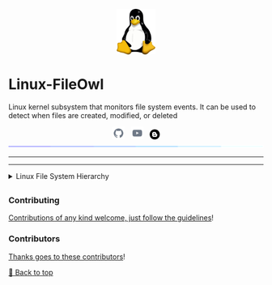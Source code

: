 <p align="center">
    <a href="https://en.wikibooks.org/wiki/The_Linux_Kernel/Syscalls">
      <img width="15%" src="https://github.com/cybersecurity-dev/cybersecurity-dev/blob/main/assets/Tux.svg" />
    </a>
</p>

# Linux-FileOwl
Linux kernel subsystem that monitors file system events. It can be used to detect when files are created, modified, or deleted
<p align="center">
    <a href="https://github.com/cybersecurity-dev/"><img height="25" src="https://github.com/cybersecurity-dev/cybersecurity-dev/blob/main/assets/github.svg" alt="GitHub"></a>
    &nbsp;
    <a href="https://www.youtube.com/@CyberThreatDefence"><img height="25" src="https://github.com/cybersecurity-dev/cybersecurity-dev/blob/main/assets/youtube.svg" alt="YouTube"></a>
    &nbsp;
    <a href="https://cyberthreatdefence.com/my_awesome_lists"><img height="20" src="https://github.com/cybersecurity-dev/cybersecurity-dev/blob/main/assets/blog.svg" alt="My Awesome Lists"></a>
    <img src="https://github.com/cybersecurity-dev/cybersecurity-dev/blob/main/assets/bar.gif">
</p>

---
---

<details>
<summary>Linux File System Hierarchy</summary>

```mermaid
  graph TD
      subgraph "Linux File System Hierarchy"
          Root(/) --> bin[bin: Essential command binaries]
          Root(/) --> boot[boot: System boot loader files]
          Root(/) --> dev[dev: Device files]
          Root(/) --> etc[etc: Host-specific system-wide configuration files]
          Root(/) --> home[home: User home directory]
          Root(/) --> lib[lib: Shared library modules]
          Root(/) --> media[media: Media file such as CD-ROM]
          Root(/) --> mnt[mnt: Temporary mounted filesystems]
          Root(/) --> opt[opt: Add-on application software packages]
          Root(/) --> proc[proc: Interface to kernel data structures]
          Root(/) --> root_dir[root: Home directory for root user]
          Root(/) --> run[run: Run-time program data]
          Root(/) --> sbin[sbin: System binaries]
          Root(/) --> srv[srv: Site-specific data served by this system]
          Root(/) --> sys[sys: Virtual directory providing information about the system]
          Root(/) --> tmp[tmp: Temporary files]
          Root(/) --> usr[usr: Unix System Resources]
          Root(/) --> var[var: File that is expected to continuously change]
    end
```
</details>

##

### Contributing

[Contributions of any kind welcome, just follow the guidelines](contributing.md)!

### Contributors

[Thanks goes to these contributors](https://github.com/cybersecurity-dev/Linux-FileOwl/graphs/contributors)!

[🔼 Back to top](#linux-fileowl)

